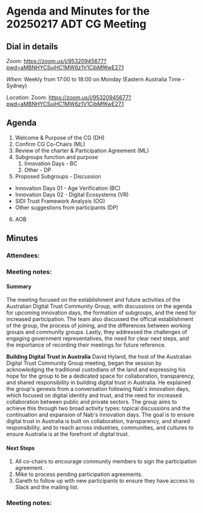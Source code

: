 # Agenda and Minutes for the 20250217 ADT CG Meeting


## Dial in details

*Zoom*: https://zoom.us/j/95320945677?pwd=aMBNHYCSujHC1MW6z1V1CjbMfKwE27.1

*When*: Weekly from 17:00 to 18:00 on Monday (Eastern Australia Time - Sydney)

*Location*: Zoom: https://zoom.us/j/95320945677?pwd=aMBNHYCSujHC1MW6z1V1CjbMfKwE27.1


## Agenda

1. Welcome & Purpose of the CG (DH)
2. Confirm CG Co-Chairs (ML)
3. Review of the charter & Participation Agreement (ML)
4. Subgroups function and purpose
   1. Innovation Days - BC
   2. Other - DP
5. Proposed Subgroups - Discussion
  * Innovation Days 01 - Age Verification (BC) 
  * Innovation Days 02 - Digital Ecosystems (VR)
  * SIDI Trust Framework Analysis (OG) 
  * Other suggestions from participants (DP)
6. AOB

## Minutes

### Attendees:


### Meeting notes:

#### Summary 
The meeting focused on the establishment and future activities of the Australian Digital Trust Community Group, with discussions on the agenda for upcoming innovation days, the formation of subgroups, and the need for increased participation. The team also discussed the official establishment of the group, the process of joining, and the differences between working groups and community groups. Lastly, they addressed the challenges of engaging government representatives, the need for clear next steps, and the importance of recording their meetings for future reference.

**Building Digital Trust in Australia**
David Hyland, the host of the Australian Digital Trust Community Group meeting, began the session by acknowledging the traditional custodians of the land and expressing his hope for the group to be a dedicated space for collaboration, transparency, and shared responsibility in building digital trust in Australia. He explained the group's genesis from a conversation following Nab's innovation days, which focused on digital identity and trust, and the need for increased collaboration between public and private sectors. The group aims to achieve this through two broad activity types: topical discussions and the continuation and expansion of Nab's innovation days. The goal is to ensure digital trust in Australia is built on collaboration, transparency, and shared responsibility, and to reach across industries, communities, and cultures to ensure Australia is at the forefront of digital trust.

#### Next Steps

1. All co-chairs to encourage community members to sign the participation agreement.
2. Mike to process pending participation agreements.
3. Gareth to follow up with new participants to ensure they have access to Slack and the mailing list.

### Meeting notes:

